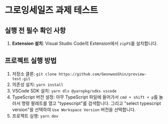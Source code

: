 # 그로잉세일즈 과제 테스트

## 실행 전 필수 확인 사항

1. **Extension 설치**: Visual Studio Code의 Extension에서 `zipFS`를 설치합니다.

## 프로젝트 실행 방법

1. 저장소 클론: `git clone https://github.com/GeonwooShin/preview-test.git`
2. 의존성 설치: `yarn install`
3. VSCode SDK 설치: `yarn dlx @yarnpkg/sdks vscode`
4. TypeScript 버전 설정: 아무 TypeScript 파일에 들어가서 `cmd + shift + p`를 눌러서 명령 팔레트를 열고 "typescript"를 검색합니다. 그리고 "select typescript version"을 선택하여 `Use Workspace Version` 버전을 선택합니다.
5. 프로젝트 실행: `yarn dev`

